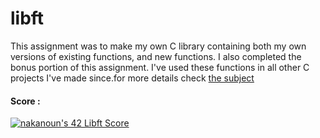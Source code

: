 # libft

This assignment was to make my own C library containing both my own versions of existing functions, and new functions.  I also completed the bonus portion of this assignment. I've used these functions in all other C projects I've made since.for more details check [the subject](https://github.com/Naji-k/libft/blob/master/subject.pdf)

#### Score :
[![nakanoun's 42 Libft Score](https://badge42.vercel.app/api/v2/clb5q3vko00060fmrz4g7xyxl/project/2818221)](https://github.com/JaeSeoKim/badge42)